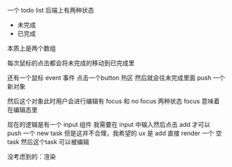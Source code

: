 一个 todo list 后端上有两种状态
- 未完成
- 已完成

本质上是两个数组

每次鼠标的点击都会将未完成的移动到已完成里



还有一个鼠标 event 事件 点击一个button 热区 然后就会往未完成里面 push 一个新对象

然后这个对象此时用户会进行编辑有 focus 和 no focus 两种状态 focus 意味着在编辑态里


现在的逻辑是有一个 input 组件 我需要在 input 中输入然后点击 add 才可以 push 一个 new task
但是这并不合理，我希望的 ux 是 add 直接 render 一个 空 task 然后这个task 可以被编辑

没考虑到的：渲染